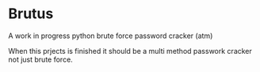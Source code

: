 # Brutus
A work in progress python brute force password cracker (atm)

When this prjects is finished it should be a multi method passwork cracker not just brute force.
